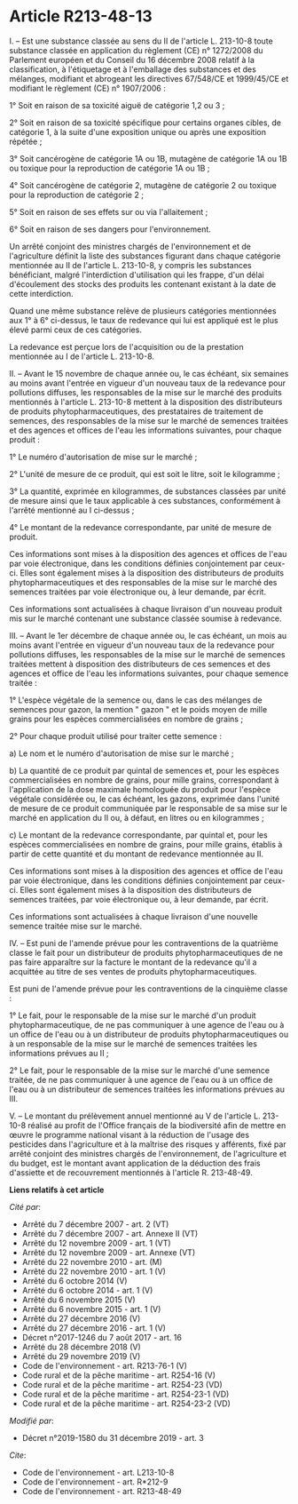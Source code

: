 # Article R213-48-13

I. – Est une substance classée au sens du II de l'article L. 213-10-8 toute substance classée en application du règlement
(CE) n° 1272/2008 du Parlement européen et du Conseil du 16 décembre 2008 relatif à la classification, à l'étiquetage et à
l'emballage des substances et des mélanges, modifiant et abrogeant les directives 67/548/CE et 1999/45/CE et modifiant le
règlement (CE) n° 1907/2006 :

1° Soit en raison de sa toxicité aiguë de catégorie 1,2 ou 3 ;

2° Soit en raison de sa toxicité spécifique pour certains organes cibles, de catégorie 1, à la suite d'une exposition unique
ou après une exposition répétée ;

3° Soit cancérogène de catégorie 1A ou 1B, mutagène de catégorie 1A ou 1B ou toxique pour la reproduction de catégorie 1A ou
1B ;

4° Soit cancérogène de catégorie 2, mutagène de catégorie 2 ou toxique pour la reproduction de catégorie 2 ;

5° Soit en raison de ses effets sur ou via l'allaitement ;

6° Soit en raison de ses dangers pour l'environnement.

Un arrêté conjoint des ministres chargés de l'environnement et de l'agriculture définit la liste des substances figurant dans
chaque catégorie mentionnée au II de l'article L. 213-10-8, y compris les substances bénéficiant, malgré l'interdiction
d'utilisation qui les frappe, d'un délai d'écoulement des stocks des produits les contenant existant à la date de cette
interdiction.

Quand une même substance relève de plusieurs catégories mentionnées aux 1° à 6° ci-dessus, le taux de redevance qui lui est
appliqué est le plus élevé parmi ceux de ces catégories.

La redevance est perçue lors de l'acquisition ou de la prestation mentionnée au I de l'article L. 213-10-8.

II. – Avant le 15 novembre de chaque année ou, le cas échéant, six semaines au moins avant l'entrée en vigueur d'un nouveau
taux de la redevance pour pollutions diffuses, les responsables de la mise sur le marché des produits mentionnés à l'article
L. 213-10-8 mettent à la disposition des distributeurs de produits phytopharmaceutiques, des prestataires de traitement de
semences, des responsables de la mise sur le marché de semences traitées et des agences et offices de l'eau les informations
suivantes, pour chaque produit :

1° Le numéro d'autorisation de mise sur le marché ;

2° L'unité de mesure de ce produit, qui est soit le litre, soit le kilogramme ;

3° La quantité, exprimée en kilogrammes, de substances classées par unité de mesure ainsi que le taux applicable à ces
substances, conformément à l'arrêté mentionné au I ci-dessus ;

4° Le montant de la redevance correspondante, par unité de mesure de produit.

Ces informations sont mises à la disposition des agences et offices de l'eau par voie électronique, dans les conditions
définies conjointement par ceux-ci. Elles sont également mises à la disposition des distributeurs de produits
phytopharmaceutiques et des responsables de la mise sur le marché des semences traitées par voie électronique ou, à leur
demande, par écrit.

Ces informations sont actualisées à chaque livraison d'un nouveau produit mis sur le marché contenant une substance classée
soumise à redevance.

III. – Avant le 1er décembre de chaque année ou, le cas échéant, un mois au moins avant l'entrée en vigueur d'un nouveau taux
de la redevance pour pollutions diffuses, les responsables de la mise sur le marché de semences traitées mettent à
disposition des distributeurs de ces semences et des agences et office de l'eau les informations suivantes, pour chaque
semence traitée :

1° L'espèce végétale de la semence ou, dans le cas des mélanges de semences pour gazon, la mention " gazon " et le poids
moyen de mille grains pour les espèces commercialisées en nombre de grains ;

2° Pour chaque produit utilisé pour traiter cette semence :

a) Le nom et le numéro d'autorisation de mise sur le marché ;

b) La quantité de ce produit par quintal de semences et, pour les espèces commercialisées en nombre de grains, pour mille
grains, correspondant à l'application de la dose maximale homologuée du produit pour l'espèce végétale considérée ou, le cas
échéant, les gazons, exprimée dans l'unité de mesure de ce produit communiquée par le responsable de sa mise sur le marché en
application du II ou, à défaut, en litres ou en kilogrammes ;

c) Le montant de la redevance correspondante, par quintal et, pour les espèces commercialisées en nombre de grains, pour
mille grains, établis à partir de cette quantité et du montant de redevance mentionnée au II.

Ces informations sont mises à la disposition des agences et office de l'eau par voie électronique, dans les conditions
définies conjointement par ceux-ci. Elles sont également mises à la disposition des distributeurs de semences traitées, par
voie électronique ou, à leur demande, par écrit.

Ces informations sont actualisées à chaque livraison d'une nouvelle semence traitée mise sur le marché.

IV. – Est puni de l'amende prévue pour les contraventions de la quatrième classe le fait pour un distributeur de produits
phytopharmaceutiques de ne pas faire apparaître sur la facture le montant de la redevance qu'il a acquittée au titre de ses
ventes de produits phytopharmaceutiques.

Est puni de l'amende prévue pour les contraventions de la cinquième classe :

1° Le fait, pour le responsable de la mise sur le marché d'un produit phytopharmaceutique, de ne pas communiquer à une agence
de l'eau ou à un office de l'eau ou à un distributeur de produits phytopharmaceutiques ou à un responsable de la mise sur le
marché de semences traitées les informations prévues au II ;

2° Le fait, pour le responsable de la mise sur le marché d'une semence traitée, de ne pas communiquer à une agence de l'eau
ou à un office de l'eau ou à un distributeur de semences traitées les informations prévues au III.

V. – Le montant du prélèvement annuel mentionné au V de l'article L. 213-10-8 réalisé au profit de l'Office français de la
biodiversité afin de mettre en œuvre le programme national visant à la réduction de l'usage des pesticides dans l'agriculture
et à la maîtrise des risques y afférents, fixé par arrêté conjoint des ministres chargés de l'environnement, de l'agriculture
et du budget, est le montant avant application de la déduction des frais d'assiette et de recouvrement mentionnés à l'article
R. 213-48-49.

**Liens relatifs à cet article**

_Cité par_:

  - Arrêté du 7 décembre 2007 - art. 2 (VT)
  - Arrêté du 7 décembre 2007 - art. Annexe II (VT)
  - Arrêté du 12 novembre 2009 - art. 1 (VT)
  - Arrêté du 12 novembre 2009 - art. Annexe (VT)
  - Arrêté du 22 novembre 2010 - art. (M)
  - Arrêté du 22 novembre 2010 - art. 1 (V)
  - Arrêté du 6 octobre 2014 (V)
  - Arrêté du 6 octobre 2014 - art. 1 (V)
  - Arrêté du 6 novembre 2015 (V)
  - Arrêté du 6 novembre 2015 - art. 1 (V)
  - Arrêté du 27 décembre 2016 (V)
  - Arrêté du 27 décembre 2016 - art. 1 (V)
  - Décret n°2017-1246 du 7 août 2017 - art. 16
  - Arrêté du 28 décembre 2018 (V)
  - Arrêté du 29 novembre 2019 (V)
  - Code de l'environnement - art. R213-76-1 (V)
  - Code rural et de la pêche maritime - art. R254-16 (V)
  - Code rural et de la pêche maritime - art. R254-23 (VD)
  - Code rural et de la pêche maritime - art. R254-23-1 (VD)
  - Code rural et de la pêche maritime - art. R254-23-2 (VD)

_Modifié par_:

  - Décret n°2019-1580 du 31 décembre 2019 - art. 3

_Cite_:

  - Code de l'environnement - art. L213-10-8
  - Code de l'environnement - art. R*212-9
  - Code de l'environnement - art. R213-48-49
